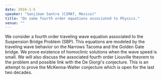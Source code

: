 ```yaml
---
date: 2016-1-5
speaker: "Sanjiban Santra (CIMAT, Mexico)"
title: "On some fourth order equations associated to Physics."
venue: ""
---
```

We consider a fourth order traveling wave equation associated to
the Suspension Bridge Problem (SBP). This equations are modeled by the
traveling wave behavior on the Narrows Tacoma and the Golden Gate bridge.
We prove existence of homoclinic solutions when the wave speed is small.
We will also discuss the associated  fourth order Liouville theorem to the
problem and possible link with the De Giorgi's conjecture.  This is an
attempt to prove the McKenna-Walter conjecture which is open for the last
two decades.
